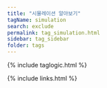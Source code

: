 ```yaml
---
title: "시뮬레이션 알아보기"
tagName: simulation
search: exclude
permalink: tag_simulation.html
sidebar: tag_sidebar
folder: tags
---
```

{% include taglogic.html %}

{% include links.html %}
